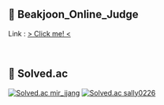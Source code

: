 ## 👯 Beakjoon_Online_Judge
Link : [ > Click me! <](https://acmicpc.net)

<br>

## 🏅 Solved.ac
<div align="left">
  
  [![Solved.ac mir_jjang](http://mazassumnida.wtf/api/v2/generate_badge?boj=mir_jjang)](https://solved.ac/mir_jjang)
  [![Solved.ac sally0226](http://mazassumnida.wtf/api/generate_badge?boj=sally0226)](https://solved.ac/sally0226)
  
</div>
